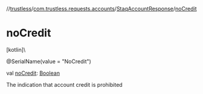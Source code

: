 //[trustless](../../../index.md)/[com.trustless.requests.accounts](../index.md)/[StaqAccountResponse](index.md)/[noCredit](no-credit.md)

# noCredit

[kotlin]\

@SerialName(value = &quot;NoCredit&quot;)

val [noCredit](no-credit.md): [Boolean](https://kotlinlang.org/api/latest/jvm/stdlib/kotlin/-boolean/index.html)

The indication that account credit is prohibited
